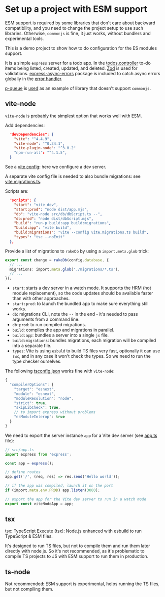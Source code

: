 # Set up a project with ESM support

ESM support is required by some libraries that don't care about backward compatibility,
and you need to change the project setup to use such libraries.
Otherwise, `commonjs` is fine, it just works, without bundlers and experimental tools.

This is a demo project to show how to do configuration for the ES modules support.

It is a simple `express` server for a todo app.
In the [todos.controller](./src/todos.controller.ts) to-do items being listed, created, updated, and deleted.
[Zod](https://zod.dev/) is used for validations.
[express-async-errors](https://www.npmjs.com/package/express-async-errors) package is included to catch async errors globally in the [error handler](./src/errorHandler.ts).

[p-queue](https://github.com/sindresorhus/p-queue) is [used](./src/queue.controller.ts) as an example of library that doesn't support `commonjs`.

## vite-node

`vite-node` is probably the simplest option that works well with ESM.

Add dependencies:

```json
  "devDependencies": {
    "vite": "^4.4.9",
    "vite-node": "^0.34.1",
    "vite-plugin-node": "^3.0.2"
    "npm-run-all": "^4.1.5",
  }
```

See a [vite config](./vite.config.ts): here we configure a dev server.

A separate vite config file is needed to also bundle migrations: see [vite.migrations.ts](./vite.migrations.ts).

Scripts are:

```json
  "scripts": {
    "start": "vite dev",
    "start:prod": "node dist/app.mjs",
    "db": "vite-node src/db/dbScript.ts --",
    "db:prod": "node dist/dbScript.mjs",
    "build": "run-p build:app build:migrations",
    "build:app": "vite build",
    "build:migrations": "vite --config vite.migrations.ts build",
    "types": "tsc --noEmit"
  },
```

Provide a list of migrations to `rakeDb` by using a `import.meta.glob` trick:

```ts
export const change = rakeDb(config.database, {
  // ...
  migrations: import.meta.glob('./migrations/*.ts'),
  // ...
});
```

- `start`: starts a dev server in a watch mode. It supports the HRM (hot module replacement), so the code updates should be available faster than with other approaches.
- `start:prod`: to launch the bundled app to make sure everything still works.
- `db`: migrations CLI, note the `--` in the end - it's needed to pass arguments from a command line.
- `db:prod`: to run compiled migrations.
- `build`: compiles the app and migrations in parallel.
- `build:app`: bundles a server into a single `js` file.
- `build:migrations`: bundles migrations, each migration will be compiled into a separate file.
- `types`: Vite is using `esbuld` to build TS files very fast, optionally it can use `swc`, and in any case it won't check the types. So we need to run the type checker ourselves.

The following [tsconfig.json](./tsconfig.json) works fine with `vite-node`:

```js
{
  "compilerOptions": {
    "target": "esnext",
    "module": "esnext",
    "moduleResolution": "node",
    "strict": true,
    "skipLibCheck": true,
    // to import express without problems
    "esModuleInterop": true
  }
}
```

We need to export the server instance `app` for a Vite dev server (see [app.ts](./src/app.ts) file):

```ts
// src/app.ts
import express from 'express';

const app = express();

// define routes
app.get('/', (req, res) => res.send('Hello world'));

// if the app was compiled, launch it on the port
if (import.meta.env.PROD) app.listen(3000);

// export the app for the Vite dev server to run in a watch mode
export const viteNodeApp = app;
```

## tsx

[tsx](https://github.com/esbuild-kit/tsx): TypeScript Execute (tsx): Node.js enhanced with esbuild to run TypeScript & ESM files.

It's designed to run TS files, but not to compile them and run them later directly with node.js.
So it's not recommended, as it's problematic to compile TS projects to JS with ESM support to run them in production.

## ts-node

Not recommended: ESM support is experimental, helps running the TS files, but not compiling them.
